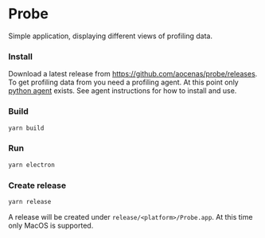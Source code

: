 # Probe
Simple application, displaying different views of profiling data.

### Install
Download a latest release from https://github.com/aocenas/probe/releases. To get
profiling data from you need a profiling agent. At this point only
[python agent](https://github.com/aocenas/probe-agent-py) exists. See agent
instructions for how to install and use.

### Build
```bash
yarn build
```

### Run
```bash
yarn electron
```

### Create release
```bash
yarn release
```

A release will be created under `release/<platform>/Probe.app`. At this time
only MacOS is supported.